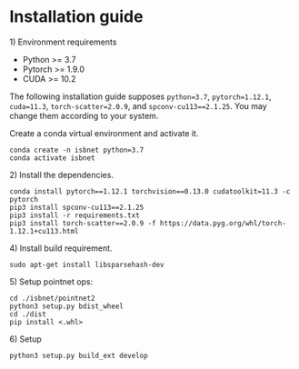 # Installation guide

1\) Environment requirements

* Python >= 3.7
* Pytorch >= 1.9.0
* CUDA >= 10.2

The following installation guide supposes ``python=3.7``, ``pytorch=1.12.1``, ``cuda=11.3``, ``torch-scatter=2.0.9``, and ``spconv-cu113==2.1.25``. You may change them according to your system.

Create a conda virtual environment and activate it.
```
conda create -n isbnet python=3.7
conda activate isbnet
```

2\) Install the dependencies.
```
conda install pytorch==1.12.1 torchvision==0.13.0 cudatoolkit=11.3 -c pytorch
pip3 install spconv-cu113==2.1.25
pip3 install -r requirements.txt
pip3 install torch-scatter==2.0.9 -f https://data.pyg.org/whl/torch-1.12.1+cu113.html
```

4\) Install build requirement.

```
sudo apt-get install libsparsehash-dev
```

5\) Setup pointnet ops:
```
cd ./isbnet/pointnet2
python3 setup.py bdist_wheel
cd ./dist
pip install <.whl>
```

6\) Setup

```
python3 setup.py build_ext develop
```